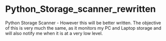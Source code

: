 # Python_Storage_scanner_rewritten
Python Storage Scanner - However this will be better written. The objective of this is very much the same, as it monitors my PC and Laptop storage and will also notify me when it is at a very low level.
